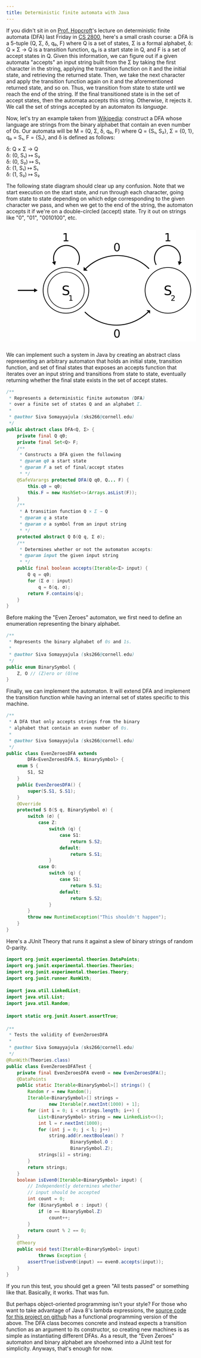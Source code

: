 ```yaml
---
title: Deterministic finite automata with Java
---
```


If you didn't sit in on <a href="http://www.cs.cornell.edu/jeh/">Prof. Hopcroft</a>'s lecture on deterministic finite automata (DFA) last Friday in <a href="http://www.cs.cornell.edu/courses/cs2800/2015fa/">CS 2800</a>, here's a small crash course: a DFA is a 5-tuple (Q, Σ, δ, q₀, F) where Q is a set of states, Σ is a formal alphabet, δ: Q × Σ → Q is a transition function, q₀ is a start state in Q, and F is a set of accept states in Q. Given this information, we can figure out if a given automata "accepts" an input string built from the Σ by taking the first character in the string, applying the transition function on it and the initial state, and retrieving the returned state. Then, we take the next character and apply the transition function again on it and the aforementioned returned state, and so on. Thus, we transition from state to state until we reach the end of the string. If the final transitioned state is in the set of accept states, then the automata accepts this string. Otherwise, it rejects it. We call the set of strings accepted by an automaton its <i>language</i>.

Now, let's try an example taken from <a href="https://en.wikipedia.org/wiki/Deterministic_finite_automaton#Example">Wikipedia</a>: construct a DFA whose language are strings from the binary alphabet that contain an even number of 0s. Our automata will be M = (Q, Σ, δ, q₀, F) where Q = {S₁, S₂}, Σ = {0, 1}, q₀ = S₁, F = {S₁}, and δ is defined as follows:

δ: Q × Σ → Q <br />
δ: (0, S₁) ↦ S₂ <br />
δ: (0, S₂) ↦ S₁ <br />
δ: (1, S₁) ↦ S₁ <br />
δ: (1, S₂) ↦ S₂ <br />

The following state diagram should clear up any confusion. Note that we start execution on the start state, and run through each character, going from state to state depending on which edge corresponding to the given character we pass, and when we get to the end of the string, the automaton accepts it if we're on a double-circled (accept) state. Try it out on strings like "0", "01", "0010100", etc.

<img src="/images/2015-10-18-deterministic-finite-automata-with-java/DFAExample.png" style="float: center; margin: 10px;" />

We can implement such a system in Java by creating an abstract class representing an arbitrary automaton that holds an initial state, transition function, and set of final states that exposes an accepts function that iterates over an input string and transitions from state to state, eventually returning whether the final state exists in the set of accept states.

```java
/**
 * Represents a deterministic finite automaton (DFA)
 * over a finite set of states Q and an alphabet Σ.
 *
 * @author Siva Somayyajula (sks266@cornell.edu)
 */
public abstract class DFA<Q, Σ> {
    private final Q q0;
    private final Set<Q> F;
    /**
     * Constructs a DFA given the following
     * @param q0 a start state
     * @param F a set of final/accept states
     * */
    @SafeVarargs protected DFA(Q q0, Q... F) {
        this.q0 = q0;
        this.F = new HashSet<>(Arrays.asList(F));
    }
    /**
     * A transition function Q × Σ → Q
     * @param q a state
     * @param σ a symbol from an input string
     * */
    protected abstract Q δ(Q q, Σ σ);
    /**
     * Determines whether or not the automaton accepts:
     * @param input the given input string
     * */
    public final boolean accepts(Iterable<Σ> input) {
        Q q = q0;
        for (Σ σ : input)
            q = δ(q, σ);
        return F.contains(q);
    }
}
```

Before making the "Even Zeroes" automaton, we first need to define an enumeration representing the binary alphabet.

```java
/**
 * Represents the binary alphabet of 0s and 1s.
 *
 * @author Siva Somayyajula (sks266@cornell.edu)
 */
public enum BinarySymbol {
    Z, O // (Z)ero or (O)ne
}
```

Finally, we can implement the automaton. It will extend DFA and implement the transition function while having an internal set of states specific to this machine.

```java
/**
 * A DFA that only accepts strings from the binary
 * alphabet that contain an even number of 0s.
 *
 * @author Siva Somayyajula (sks266@cornell.edu)
 */
public class EvenZeroesDFA extends
        DFA<EvenZeroesDFA.S, BinarySymbol> {
    enum S {
        S1, S2
    }
    public EvenZeroesDFA() {
        super(S.S1, S.S1);
    }
    @Override
    protected S δ(S q, BinarySymbol σ) {
        switch (σ) {
            case Z:
                switch (q) {
                    case S1:
                        return S.S2;
                    default:
                        return S.S1;
                }
            case O:
                switch (q) {
                    case S1:
                        return S.S1;
                    default:
                        return S.S2;
                }
        }
        throw new RuntimeException("This shouldn't happen");
    }
}
```

Here's a JUnit Theory that runs it against a slew of binary strings of random 0-parity.

```java
import org.junit.experimental.theories.DataPoints;
import org.junit.experimental.theories.Theories;
import org.junit.experimental.theories.Theory;
import org.junit.runner.RunWith;

import java.util.LinkedList;
import java.util.List;
import java.util.Random;

import static org.junit.Assert.assertTrue;

/**
 * Tests the validity of EvenZeroesDFA
 *
 * @author Siva Somayyajula (sks266@cornell.edu)
 */
@RunWith(Theories.class)
public class EvenZeroesDFATest {
    private final EvenZeroesDFA even0 = new EvenZeroesDFA();
    @DataPoints
    public static Iterable<BinarySymbol>[] strings() {
        Random r = new Random();
        Iterable<BinarySymbol>[] strings =
                new Iterable[r.nextInt(1000) + 1];
        for (int i = 0; i < strings.length; i++) {
            List<BinarySymbol> string = new LinkedList<>();
            int l = r.nextInt(1000);
            for (int j = 0; j < l; j++)
                string.add(r.nextBoolean() ?
                        BinarySymbol.O :
                        BinarySymbol.Z);
            strings[i] = string;
        }
        return strings;
    }
    boolean isEven0(Iterable<BinarySymbol> input) {
        // Independently determines whether
        // input should be accepted
        int count = 0;
        for (BinarySymbol σ : input) {
            if (σ == BinarySymbol.Z)
                count++;
        }
        return count % 2 == 0;
    }
    @Theory
    public void test(Iterable<BinarySymbol> input)
            throws Exception {
        assertTrue(isEven0(input) == even0.accepts(input));
    }
}
```

If you run this test, you should get a green "All tests passed" or something like that. Basically, it works. That was fun.

But perhaps object-oriented programming isn't your style? For those who want to take advantage of Java 8's lambda expressions, the <a href="https://github.com/sivawashere/dfa">source code for this project on github</a> has a functional programming version of the above. The DFA class becomes concrete and instead expects a transition function as an argument to its constructor, so creating new machines is as simple as instantiating different DFAs. As a result, the "Even Zeroes" automaton and binary alphabet are shoehorned into a JUnit test for simplicity. Anyways, that's enough for now.